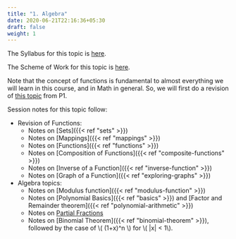 ```yaml
---
title: "1. Algebra"
date: 2020-06-21T22:16:36+05:30
draft: false
weight: 1
---
```


The Syllabus for this topic is [here](SYL1-Algebra.pdf).

The Scheme of Work for this topic is [here](SOW1-Algebra.pdf). 

Note that the concept of functions is fundamental to almost everything we will learn in this course, and in Math in general. So, we will first do a revision of [this topic](P1-Functions.png) from P1.

Session notes for this topic follow:

* Revision of Functions:
  * Notes on [Sets]({{< ref "sets" >}})
  * Notes on [Mappings]({{< ref "mappings" >}})
  * Notes on [Functions]({{< ref "functions" >}})
  * Notes on [Composition of Functions]({{< ref "composite-functions" >}})
  * Notes on [Inverse of a Function]({{< ref "inverse-function" >}})
  * Notes on [Graph of a Function]({{< ref "exploring-graphs" >}})
* Algebra topics:
  * Notes on [Modulus function]({{< ref "modulus-function" >}})
  * Notes on [Polynomial Basics]({{< ref "basics" >}}) and [Factor and Remainder theorem]({{< ref "polynomial-arithmetic" >}})
  * Notes on [Partial Fractions](https://slides.com/anandjanakiraman/p1-y20-c7-ce1-differentiation-maxima-minima-concepts/fullscreen)
  * Notes on [Binomial Theorem]({{< ref "binomial-theorem" >}}), followed by the case of \\( (1+x)^n \\) for \\( |x| < 1\\).

